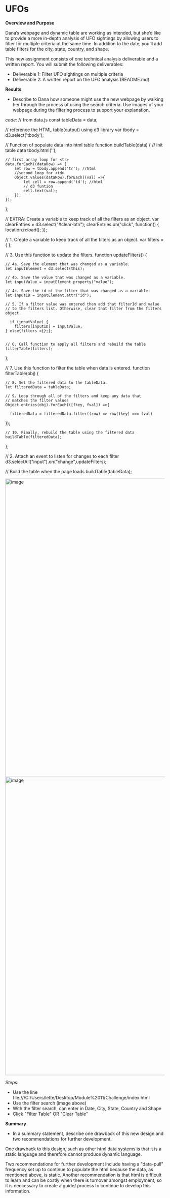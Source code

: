 # UFOs

**Overview and Purpose**

Dana’s webpage and dynamic table are working as intended, but she’d like to provide a more in-depth analysis of UFO sightings by allowing users to filter for multiple criteria at the same time. In addition to the date, you’ll add table filters for the city, state, country, and shape.

This new assignment consists of one technical analysis deliverable and a written report. You will submit the following deliverables:

  * Deliverable 1: Filter UFO sightings on multiple criteria
  * Deliverable 2: A written report on the UFO analysis (README.md)

**Results**
 * Describe to Dana how someone might use the new webpage by walking her through the process of using the search criteria. Use images of your webpage during the filtering process to support your explanation.

_code:_
// from data.js
const tableData = data;

// reference the HTML table(output) using d3 library
var tbody = d3.select('tbody');

// Function of populate data into html table
function buildTable(data) {
    // init table data
    tbody.html('');

    // first array loop for <tr>
    data.forEach((dataRow) => {
        let row = tbody.append('tr'); //html
        //second loop for <td>
        Object.values(dataRow).forEach((val) =>{
            let cell = row.append('td'); //html
            // d3 funtion 
            cell.text(val);
        });
    });

};

// EXTRA: Create a variable to keep track of all the filters as an object.
var clearEntries = d3.select("#clear-btn");
clearEntries.on("click", function() {
  location.reload();
});



// 1. Create a variable to keep track of all the filters as an object.
var filters = {
};

// 3. Use this function to update the filters. 
function updateFilters() {

    // 4a. Save the element that was changed as a variable.
    let inputElement = d3.select(this);

    // 4b. Save the value that was changed as a variable.
    let inputValue = inputElement.property("value");

    // 4c. Save the id of the filter that was changed as a variable.
    let inputID = inputElement.attr("id");
  
    // 5. If a filter value was entered then add that filterId and value
    // to the filters list. Otherwise, clear that filter from the filters object.

      if (inputValue) {
        filters[inputID] = inputValue;
    } else{filters ={};};
  
  
    // 6. Call function to apply all filters and rebuild the table
    filterTable(filters);
};

// 7. Use this function to filter the table when data is entered.
function filterTable(obj) {
  
    // 8. Set the filtered data to the tableData.
    let filteredData = tableData;
  
    // 9. Loop through all of the filters and keep any data that
    // matches the filter values
    Object.entries(obj).forEach(([fkey, fval]) =>{
        
      filteredData = filteredData.filter((row) => row[fkey] === fval)
          

  });
  
    // 10. Finally, rebuild the table using the filtered data
    buildTable(filteredData);
};
  
  // 2. Attach an event to listen for changes to each filter
  d3.selectAll("input").on("change",updateFilters);
  
  // Build the table when the page loads
  buildTable(tableData);
  
<img width="939" alt="image" src="https://user-images.githubusercontent.com/99268646/166502427-d83ec203-3dc1-4be7-b814-cc0db802ba7b.png">

<img width="939" alt="image" src="https://user-images.githubusercontent.com/99268646/166502744-c5998ef7-9ca3-40c3-8def-ab11565c137f.png">

_Steps_: 

 * Use the line file:///C:/Users/lette/Desktop/Module%2011/Challenge/index.html
 * Use the filter search (image above) 
 * With the filter search, can enter in Date, City, State, Country and Shape 
 * Click "Filter Table" OR "Clear Table" 


**Summary**

 *  In a summary statement, describe one drawback of this new design and two recommendations for further development.

One drawback to this design, such as other html data systems is that it is a static language and therefore cannot produce dynamic language. 

Two recommendations for further development include having a "data-pull" frequency set up to continue to populate the html because the data, as mentioned above, is static. Another recommendation is that html is difficult to learn and can be costly when there is turnover amongst employment, so it is neccessary to create a guide/ process to continue to develop this information. 


